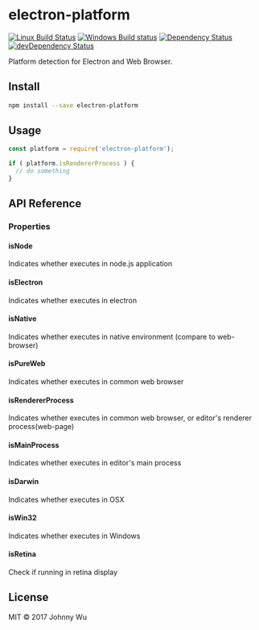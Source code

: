 # electron-platform

[![Linux Build Status](https://travis-ci.org/electron-utils/electron-platform.svg?branch=master)](https://travis-ci.org/electron-utils/electron-platform)
[![Windows Build status](https://ci.appveyor.com/api/projects/status/ym6vcqcpqmv3dd34?svg=true)](https://ci.appveyor.com/project/jwu/electron-platform)
[![Dependency Status](https://david-dm.org/electron-utils/electron-platform.svg)](https://david-dm.org/electron-utils/electron-platform)
[![devDependency Status](https://david-dm.org/electron-utils/electron-platform/dev-status.svg)](https://david-dm.org/electron-utils/electron-platform#info=devDependencies)

Platform detection for Electron and Web Browser.

## Install

```bash
npm install --save electron-platform
```

## Usage

```javascript
const platform = require('electron-platform');

if ( platform.isRendererProcess ) {
  // do something
}
```

## API Reference

### Properties

#### isNode

Indicates whether executes in node.js application

#### isElectron

Indicates whether executes in electron

#### isNative

Indicates whether executes in native environment (compare to web-browser)

#### isPureWeb

Indicates whether executes in common web browser

#### isRendererProcess

Indicates whether executes in common web browser, or editor's renderer process(web-page)

#### isMainProcess

Indicates whether executes in editor's main process

#### isDarwin

Indicates whether executes in OSX

#### isWin32

Indicates whether executes in Windows

#### isRetina

Check if running in retina display

## License

MIT © 2017 Johnny Wu
